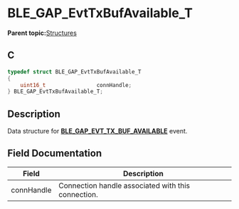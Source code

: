 # BLE\_GAP\_EvtTxBufAvailable\_T

**Parent topic:**[Structures](GUID-A15AC144-CD72-427A-B096-33FC1E7FEA88.md)

## C

```c
typedef struct BLE_GAP_EvtTxBufAvailable_T
{
    uint16_t                connHandle;
} BLE_GAP_EvtTxBufAvailable_T;
```

## Description

Data structure for **[BLE\_GAP\_EVT\_TX\_BUF\_AVAILABLE](GUID-085D2B3E-E5DB-4072-8916-29201399538E.md)** event.

## Field Documentation

|Field|Description|
|-----|-----------|
|connHandle|Connection handle associated with this connection.|

